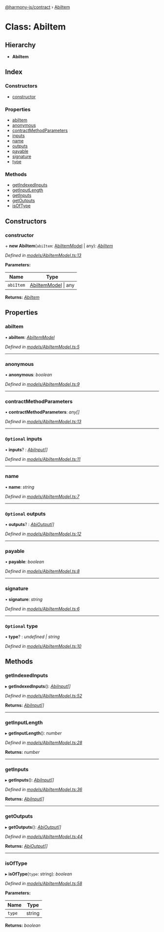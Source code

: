 [@harmony-js/contract](../globals.md) › [AbiItem](abiitem.md)

# Class: AbiItem

## Hierarchy

* **AbiItem**

## Index

### Constructors

* [constructor](abiitem.md#constructor)

### Properties

* [abiItem](abiitem.md#abiitem)
* [anonymous](abiitem.md#anonymous)
* [contractMethodParameters](abiitem.md#contractmethodparameters)
* [inputs](abiitem.md#optional-inputs)
* [name](abiitem.md#name)
* [outputs](abiitem.md#optional-outputs)
* [payable](abiitem.md#payable)
* [signature](abiitem.md#signature)
* [type](abiitem.md#optional-type)

### Methods

* [getIndexedInputs](abiitem.md#getindexedinputs)
* [getInputLength](abiitem.md#getinputlength)
* [getInputs](abiitem.md#getinputs)
* [getOutputs](abiitem.md#getoutputs)
* [isOfType](abiitem.md#isoftype)

## Constructors

###  constructor

\+ **new AbiItem**(`abiItem`: [AbiItemModel](../interfaces/abiitemmodel.md) | any): *[AbiItem](abiitem.md)*

*Defined in [models/AbiItemModel.ts:13](https://github.com/FireStack-Lab/Harmony-sdk-core/blob/33571de/packages/harmony-contract/src/models/AbiItemModel.ts#L13)*

**Parameters:**

Name | Type |
------ | ------ |
`abiItem` | [AbiItemModel](../interfaces/abiitemmodel.md) &#124; any |

**Returns:** *[AbiItem](abiitem.md)*

## Properties

###  abiItem

• **abiItem**: *[AbiItemModel](../interfaces/abiitemmodel.md)*

*Defined in [models/AbiItemModel.ts:5](https://github.com/FireStack-Lab/Harmony-sdk-core/blob/33571de/packages/harmony-contract/src/models/AbiItemModel.ts#L5)*

___

###  anonymous

• **anonymous**: *boolean*

*Defined in [models/AbiItemModel.ts:9](https://github.com/FireStack-Lab/Harmony-sdk-core/blob/33571de/packages/harmony-contract/src/models/AbiItemModel.ts#L9)*

___

###  contractMethodParameters

• **contractMethodParameters**: *any[]*

*Defined in [models/AbiItemModel.ts:13](https://github.com/FireStack-Lab/Harmony-sdk-core/blob/33571de/packages/harmony-contract/src/models/AbiItemModel.ts#L13)*

___

### `Optional` inputs

• **inputs**? : *[AbiInput](../interfaces/abiinput.md)[]*

*Defined in [models/AbiItemModel.ts:11](https://github.com/FireStack-Lab/Harmony-sdk-core/blob/33571de/packages/harmony-contract/src/models/AbiItemModel.ts#L11)*

___

###  name

• **name**: *string*

*Defined in [models/AbiItemModel.ts:7](https://github.com/FireStack-Lab/Harmony-sdk-core/blob/33571de/packages/harmony-contract/src/models/AbiItemModel.ts#L7)*

___

### `Optional` outputs

• **outputs**? : *[AbiOutput](../interfaces/abioutput.md)[]*

*Defined in [models/AbiItemModel.ts:12](https://github.com/FireStack-Lab/Harmony-sdk-core/blob/33571de/packages/harmony-contract/src/models/AbiItemModel.ts#L12)*

___

###  payable

• **payable**: *boolean*

*Defined in [models/AbiItemModel.ts:8](https://github.com/FireStack-Lab/Harmony-sdk-core/blob/33571de/packages/harmony-contract/src/models/AbiItemModel.ts#L8)*

___

###  signature

• **signature**: *string*

*Defined in [models/AbiItemModel.ts:6](https://github.com/FireStack-Lab/Harmony-sdk-core/blob/33571de/packages/harmony-contract/src/models/AbiItemModel.ts#L6)*

___

### `Optional` type

• **type**? : *undefined | string*

*Defined in [models/AbiItemModel.ts:10](https://github.com/FireStack-Lab/Harmony-sdk-core/blob/33571de/packages/harmony-contract/src/models/AbiItemModel.ts#L10)*

## Methods

###  getIndexedInputs

▸ **getIndexedInputs**(): *[AbiInput](../interfaces/abiinput.md)[]*

*Defined in [models/AbiItemModel.ts:52](https://github.com/FireStack-Lab/Harmony-sdk-core/blob/33571de/packages/harmony-contract/src/models/AbiItemModel.ts#L52)*

**Returns:** *[AbiInput](../interfaces/abiinput.md)[]*

___

###  getInputLength

▸ **getInputLength**(): *number*

*Defined in [models/AbiItemModel.ts:28](https://github.com/FireStack-Lab/Harmony-sdk-core/blob/33571de/packages/harmony-contract/src/models/AbiItemModel.ts#L28)*

**Returns:** *number*

___

###  getInputs

▸ **getInputs**(): *[AbiInput](../interfaces/abiinput.md)[]*

*Defined in [models/AbiItemModel.ts:36](https://github.com/FireStack-Lab/Harmony-sdk-core/blob/33571de/packages/harmony-contract/src/models/AbiItemModel.ts#L36)*

**Returns:** *[AbiInput](../interfaces/abiinput.md)[]*

___

###  getOutputs

▸ **getOutputs**(): *[AbiOutput](../interfaces/abioutput.md)[]*

*Defined in [models/AbiItemModel.ts:44](https://github.com/FireStack-Lab/Harmony-sdk-core/blob/33571de/packages/harmony-contract/src/models/AbiItemModel.ts#L44)*

**Returns:** *[AbiOutput](../interfaces/abioutput.md)[]*

___

###  isOfType

▸ **isOfType**(`type`: string): *boolean*

*Defined in [models/AbiItemModel.ts:58](https://github.com/FireStack-Lab/Harmony-sdk-core/blob/33571de/packages/harmony-contract/src/models/AbiItemModel.ts#L58)*

**Parameters:**

Name | Type |
------ | ------ |
`type` | string |

**Returns:** *boolean*
